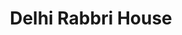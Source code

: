 ---
title: "Delhi Rabbri House"
url: /karachi/delhi-rabbri-house-43rd-st-c-1-area-liquatabad-town/
shop: bakery
---